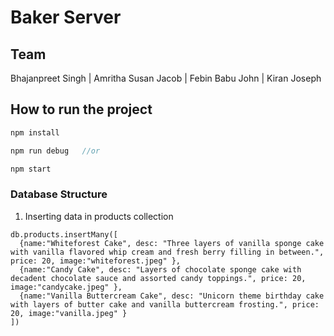 # Baker Server

## Team

Bhajanpreet Singh | Amritha Susan Jacob | Febin Babu John | Kiran Joseph

## How to run the project

```js
npm install
```

```js
npm run debug   //or

npm start

```

### Database Structure

1. Inserting data in products collection

```
db.products.insertMany([
  {name:"Whiteforest Cake", desc: "Three layers of vanilla sponge cake with vanilla flavored whip cream and fresh berry filling in between.", price: 20, image:"whiteforest.jpeg" },
  {name:"Candy Cake", desc: "Layers of chocolate sponge cake with decadent chocolate sauce and assorted candy toppings.", price: 20, image:"candycake.jpeg" },
  {name:"Vanilla Buttercream Cake", desc: "Unicorn theme birthday cake with layers of butter cake and vanilla buttercream frosting.", price: 20, image:"vanilla.jpeg" }
])
```
